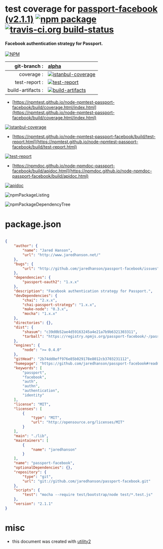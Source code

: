 # test coverage for  [passport-facebook (v2.1.1)](https://github.com/jaredhanson/passport-facebook#readme)  [![npm package](https://img.shields.io/npm/v/npmtest-passport-facebook.svg?style=flat-square)](https://www.npmjs.org/package/npmtest-passport-facebook) [![travis-ci.org build-status](https://api.travis-ci.org/npmtest/node-npmtest-passport-facebook.svg)](https://travis-ci.org/npmtest/node-npmtest-passport-facebook)
#### Facebook authentication strategy for Passport.

[![NPM](https://nodei.co/npm/passport-facebook.png?downloads=true&downloadRank=true&stars=true)](https://www.npmjs.com/package/passport-facebook)

| git-branch : | [alpha](https://github.com/npmtest/node-npmtest-passport-facebook/tree/alpha)|
|--:|:--|
| coverage : | [![istanbul-coverage](https://npmtest.github.io/node-npmtest-passport-facebook/build/coverage.badge.svg)](https://npmtest.github.io/node-npmtest-passport-facebook/build/coverage.html/index.html)|
| test-report : | [![test-report](https://npmtest.github.io/node-npmtest-passport-facebook/build/test-report.badge.svg)](https://npmtest.github.io/node-npmtest-passport-facebook/build/test-report.html)|
| build-artifacts : | [![build-artifacts](https://npmtest.github.io/node-npmtest-passport-facebook/glyphicons_144_folder_open.png)](https://github.com/npmtest/node-npmtest-passport-facebook/tree/gh-pages/build)|

- [https://npmtest.github.io/node-npmtest-passport-facebook/build/coverage.html/index.html](https://npmtest.github.io/node-npmtest-passport-facebook/build/coverage.html/index.html)

[![istanbul-coverage](https://npmtest.github.io/node-npmtest-passport-facebook/build/screenCapture.buildCi.browser.%252Ftmp%252Fbuild%252Fcoverage.lib.html.png)](https://npmtest.github.io/node-npmtest-passport-facebook/build/coverage.html/index.html)

- [https://npmtest.github.io/node-npmtest-passport-facebook/build/test-report.html](https://npmtest.github.io/node-npmtest-passport-facebook/build/test-report.html)

[![test-report](https://npmtest.github.io/node-npmtest-passport-facebook/build/screenCapture.buildCi.browser.%252Ftmp%252Fbuild%252Ftest-report.html.png)](https://npmtest.github.io/node-npmtest-passport-facebook/build/test-report.html)

- [https://npmdoc.github.io/node-npmdoc-passport-facebook/build/apidoc.html](https://npmdoc.github.io/node-npmdoc-passport-facebook/build/apidoc.html)

[![apidoc](https://npmdoc.github.io/node-npmdoc-passport-facebook/build/screenCapture.buildCi.browser.%252Ftmp%252Fbuild%252Fapidoc.html.png)](https://npmdoc.github.io/node-npmdoc-passport-facebook/build/apidoc.html)

![npmPackageListing](https://npmtest.github.io/node-npmtest-passport-facebook/build/screenCapture.npmPackageListing.svg)

![npmPackageDependencyTree](https://npmtest.github.io/node-npmtest-passport-facebook/build/screenCapture.npmPackageDependencyTree.svg)



# package.json

```json

{
    "author": {
        "name": "Jared Hanson",
        "url": "http://www.jaredhanson.net/"
    },
    "bugs": {
        "url": "http://github.com/jaredhanson/passport-facebook/issues"
    },
    "dependencies": {
        "passport-oauth2": "1.x.x"
    },
    "description": "Facebook authentication strategy for Passport.",
    "devDependencies": {
        "chai": "2.x.x",
        "chai-passport-strategy": "1.x.x",
        "make-node": "0.3.x",
        "mocha": "1.x.x"
    },
    "directories": {},
    "dist": {
        "shasum": "c39d0b52ae4d59163245a4e21a7b9b6321303311",
        "tarball": "https://registry.npmjs.org/passport-facebook/-/passport-facebook-2.1.1.tgz"
    },
    "engines": {
        "node": ">= 0.4.0"
    },
    "gitHead": "2b74dd0eff976e85b029178e8012cb3703231112",
    "homepage": "https://github.com/jaredhanson/passport-facebook#readme",
    "keywords": [
        "passport",
        "facebook",
        "auth",
        "authn",
        "authentication",
        "identity"
    ],
    "license": "MIT",
    "licenses": [
        {
            "type": "MIT",
            "url": "http://opensource.org/licenses/MIT"
        }
    ],
    "main": "./lib",
    "maintainers": [
        {
            "name": "jaredhanson"
        }
    ],
    "name": "passport-facebook",
    "optionalDependencies": {},
    "repository": {
        "type": "git",
        "url": "git://github.com/jaredhanson/passport-facebook.git"
    },
    "scripts": {
        "test": "mocha --require test/bootstrap/node test/*.test.js"
    },
    "version": "2.1.1"
}
```



# misc
- this document was created with [utility2](https://github.com/kaizhu256/node-utility2)
